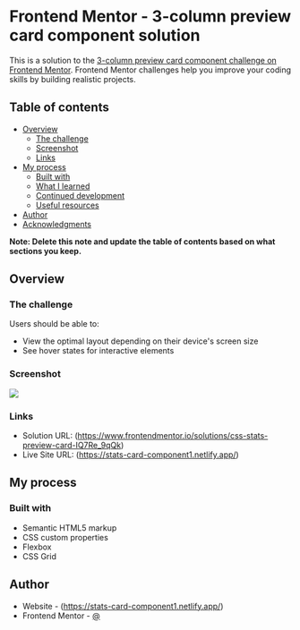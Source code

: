 # Frontend Mentor - 3-column preview card component solution

This is a solution to the [3-column preview card component challenge on Frontend Mentor](https://www.frontendmentor.io/challenges/3column-preview-card-component-pH92eAR2-). Frontend Mentor challenges help you improve your coding skills by building realistic projects. 

## Table of contents

- [Overview](#overview)
  - [The challenge](#the-challenge)
  - [Screenshot](#screenshot)
  - [Links](#links)
- [My process](#my-process)
  - [Built with](#built-with)
  - [What I learned](#what-i-learned)
  - [Continued development](#continued-development)
  - [Useful resources](#useful-resources)
- [Author](#author)
- [Acknowledgments](#acknowledgments)

**Note: Delete this note and update the table of contents based on what sections you keep.**

## Overview

### The challenge

Users should be able to:

- View the optimal layout depending on their device's screen size
- See hover states for interactive elements

### Screenshot

![](./screenshot.jpg)



### Links

- Solution URL: (https://www.frontendmentor.io/solutions/css-stats-preview-card-IQ7Re_9qQk)
- Live Site URL: (https://stats-card-component1.netlify.app/)

## My process

### Built with

- Semantic HTML5 markup
- CSS custom properties
- Flexbox
- CSS Grid


## Author

- Website - (https://stats-card-component1.netlify.app/)
- Frontend Mentor - [@](https://www.frontendmentor.io/profile/yourusername)


